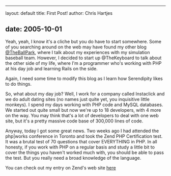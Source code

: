 <hr />

<p>layout: default
title: First Post!
author: Chris Hartjes</p>

<h2>date: 2005-10-01</h2>

<p>Yeah, yeah, I know it's a cliche but you do have to start somewhere.  Some of you searching around on the web may have found my other blog <a href="http://www.littlehart.net/attheballpark">@TheBallPark</a>, where I talk about my experiences with my simulation baseball team.  However, I decided to start up @TheKeyboard to talk about the other side of my life, where I'm a programmer who's working with PHP at his day job and learning Rails on the side.</p>

<p>Again, I need some time to modify this blog as I learn how Serendipity likes to do things.</p>

<p>So, what about my day job?  Well, I work for a company called Instaclick and we do adult dating sites (no names just quite yet, you inquisitive little monkeys).  I spend my days working with PHP code and MySQL databases.  We started out quite small but now we're up to 18 developers, with 4 more on the way.  You may think that's a lot of developers to deal with one web site, but it's a pretty massive code base of 300,000 lines of code.</p>

<p>Anyway, today I got some great news.  Two weeks ago I had attended the php|works conference in Toronto and took the Zend PHP Certification test.  It was a brutal test of 70 questions that cover EVERYTHING in PHP.  In all honesty, if you work with PHP on a regular basis and study a little bit to cover the things you haven't worked much with, you should be able to pass the test.  But you really need a broad knowledge of the language.</p>

<p>You can check out my entry on Zend's web site <a href="http://zend.com/zce.php?c=ZEND901167&amp;r=0910099">here</a></p>
